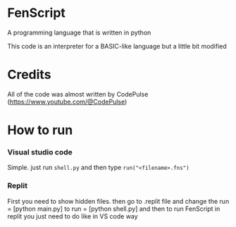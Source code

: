 # FenScript
A programming language that is written in python

This code is an interpreter for a BASIC-like language but a little bit modified

# Credits

All of the code was almost written by CodePulse (https://www.youtube.com/@CodePulse)

# How to run

### Visual studio code

Simple. just run ```shell.py``` and then type ```run("<filename>.fns")```

### Replit
First you need to show hidden files. then go to .replit file and change the run = [python main.py] to run = [python shell.py] and then to run FenScript in replit you just need to do like in VS code way